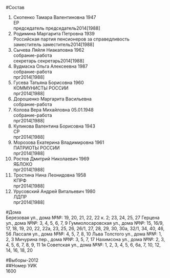 #Состав  
1. Скопенко Тамара Валентиновна 1947  
    ЕР  
    председатель председатель2014[1988]  
2. Родимина Маргарита Петровна 1939  
    Российская партия пенсионеров за справедливость  
    заместитель заместитель2014[1988]  
3. Сычева Ляйля Ниакаповна 1962  
    собрание-работа  
    секретарь секретарь2014[1988]  
4. Вудмаска Ольга Алексеевна 1987  
    собрание-работа  
    прг2014[1988]  
5. Гусева Татьяна Борисовна 1960  
    КОММУНИСТЫ РОССИИ  
    прг2014[1988]  
6. Дорошенко Маргарита Васильевна  
    собрание-работа  
7. Колова Вера Михайловна 05.01.1948  
    собрание-работа  
    прг2014[1988]  
8. Куликова Валентина Борисовна 1943  
    СР  
    прг2014[1988]  
9. Морозова Екатерина Владимировна 1961  
    ПАТРИОТЫ РОССИИ  
    прг2014[1988]  
10. Ростов Дмитрий Николаевич 1969  
    ЯБЛОКО  
    прг2014[1988]  
11. Тростина Нина Леонидовна 1958  
    КПРФ  
    прг2014[1988]  
12. Урусовский Андрей Витальевич 1980  
    ЛДПР  
    прг2014[1988]  
  
#Дома  
Березовая ул., дома №№: 19, 20, 21, 22, 22 к. 2; 23, 24, 25, 27  Герцена ул., дома №№: 3, 4, 5, 6, 7, 9 Гуммолосаровская ул., дома №№: 15, 16/9, 17, 18, 19, 20, 22, 22а, 23, 25, 26, 26/1, 27, 28, 29, 30, 30а, 32/1, 34, 40, 46, 56 Лассаля ул., дома №№: 4, 5, 7, 8, 10 Льва Толстого ул., дома №№: 1, 2, 3 Мичурина пер., дома №№: 3, 5, 7, 17 Нахимсона ул., дома №№: 2, 3, 4, 5, 6, 7, 8, 9, 11 1я Советская ул., дома №№: 1, 2, 3, 4, 5, 6, 6а, 7, 10, 12, 14, 16, 18, 20  
  
#Выборы-2012  
##Номер УИК  
1600  
